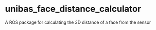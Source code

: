 # unibas_face_distance_calculator
A ROS package for calculating the 3D distance of a face from the sensor
